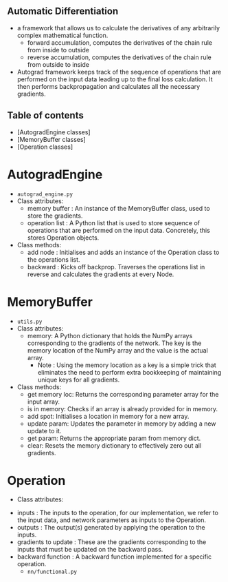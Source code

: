 ## Automatic Differentiation
* a framework that allows us to calculate the derivatives of any arbitrarily complex mathematical function.
  - forward accumulation, computes the derivatives of the chain rule from inside to outside
  - reverse accumulation, computes the derivatives of the chain rule from outside to inside
*  Autograd framework keeps track of the sequence of operations that are performed on the input data leading up to the final loss calculation. It then performs backpropagation and calculates all the necessary gradients.
## Table of contents
* [AutogradEngine classes]
* [MemoryBuffer classes]
* [Operation classes]


# AutogradEngine
* `autograd_engine.py`
* Class attributes:
  - memory buffer : An instance of the MemoryBuffer class, used to store the gradients.
  - operation list : A Python list that is used to store sequence of operations that are performed on the input data. Concretely, this stores Operation objects.
* Class methods:
  - add node : Initialises and adds an instance of the Operation class to the operations list.
  - backward : Kicks off backprop. Traverses the operations list in reverse and calculates the gradients at every Node.

# MemoryBuffer
* `utils.py`
* Class attributes:
  - memory: A Python dictionary that holds the NumPy arrays corresponding to the gradients of the network. The key is the memory location of the NumPy array and the value is the actual array. 
    - Note : Using the memory location as a key is a simple trick that eliminates the need to perform extra bookkeeping of maintaining unique keys for all gradients.
* Class methods:
  - get memory loc: Returns the corresponding parameter array for the input array.
  - is in memory: Checks if an array is already provided for in memory.
  - add spot: Initialises a location in memory for a new array.
  - update param: Updates the parameter in memory by adding a new update to it.
  - get param: Returns the appropriate param from memory dict.
  - clear: Resets the memory dictionary to effectively zero out all gradients.
 
 # Operation
 * Class attributes:
  - inputs : The inputs to the operation, for our implementation, we refer to the input data, and network parameters as inputs to the Operation.
  - outputs : The output(s) generated by applying the operation to the inputs.
  - gradients to update : These are the gradients corresponding to the inputs that must be updated on the backward pass.
  - backward function : A backward function implemented for a specific operation.
    - `nn/functional.py`
